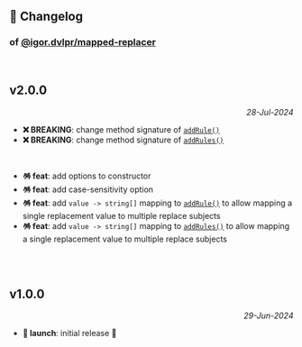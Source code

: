## 📒 Changelog

### of [@igor.dvlpr/mapped-replacer](https://github.com/igorskyflyer/npm-mapped-replacer)

<br>

## v2.0.0

<p align="right"><em>28-Jul-2024</em></p>

- **❌ BREAKING**: change method signature of [`addRule()`](./README.md#addrulesrules--key-string-string--boolean)
- **❌ BREAKING**: change method signature of [`addRules()`](./README.md#addrulesrules--key-string-string--boolean)

<br>

- **🪅 feat**: add options to constructor
- **🪅 feat**: add case-sensitivity option
- **🪅 feat**: add `value -> string[]` mapping to [`addRule()`](./README.md#addrulereplacewith-string-searchfor-string-boolean) to allow mapping a single replacement value to multiple replace subjects
- **🪅 feat**: add `value -> string[]` mapping to [`addRules()`](./README.md#addrulereplacewith-string-searchfor-string-boolean) to allow mapping a single replacement value to multiple replace subjects

<br>
<br>

## v1.0.0

<p align="right"><em>29-Jun-2024</em></p>

- **🚀 launch**: initial release 🎉
